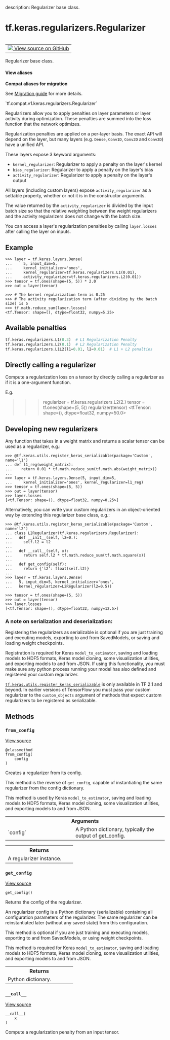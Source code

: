 description: Regularizer base class.

<div itemscope itemtype="http://developers.google.com/ReferenceObject">
<meta itemprop="name" content="tf.keras.regularizers.Regularizer" />
<meta itemprop="path" content="Stable" />
<meta itemprop="property" content="__call__"/>
<meta itemprop="property" content="from_config"/>
<meta itemprop="property" content="get_config"/>
</div>

# tf.keras.regularizers.Regularizer

<!-- Insert buttons and diff -->

<table class="tfo-notebook-buttons tfo-api nocontent" align="left">
<td>
  <a target="_blank" href="https://github.com/tensorflow/tensorflow/blob/r2.3/tensorflow/python/keras/regularizers.py#L47-L208">
    <img src="https://www.tensorflow.org/images/GitHub-Mark-32px.png" />
    View source on GitHub
  </a>
</td>
</table>



Regularizer base class.

<section class="expandable">
  <h4 class="showalways">View aliases</h4>
  <p>
<b>Compat aliases for migration</b>
<p>See
<a href="https://www.tensorflow.org/guide/migrate">Migration guide</a> for
more details.</p>
<p>`tf.compat.v1.keras.regularizers.Regularizer`</p>
</p>
</section>

<!-- Placeholder for "Used in" -->

Regularizers allow you to apply penalties on layer parameters or layer
activity during optimization. These penalties are summed into the loss
function that the network optimizes.

Regularization penalties are applied on a per-layer basis. The exact API will
depend on the layer, but many layers (e.g. `Dense`, `Conv1D`, `Conv2D` and
`Conv3D`) have a unified API.

These layers expose 3 keyword arguments:

- `kernel_regularizer`: Regularizer to apply a penalty on the layer's kernel
- `bias_regularizer`: Regularizer to apply a penalty on the layer's bias
- `activity_regularizer`: Regularizer to apply a penalty on the layer's output

All layers (including custom layers) expose `activity_regularizer` as a
settable property, whether or not it is in the constructor arguments.

The value returned by the `activity_regularizer` is divided by the input
batch size so that the relative weighting between the weight regularizers and
the activity regularizers does not change with the batch size.

You can access a layer's regularization penalties by calling `layer.losses`
after calling the layer on inputs.

## Example

```
>>> layer = tf.keras.layers.Dense(
...     5, input_dim=5,
...     kernel_initializer='ones',
...     kernel_regularizer=tf.keras.regularizers.L1(0.01),
...     activity_regularizer=tf.keras.regularizers.L2(0.01))
>>> tensor = tf.ones(shape=(5, 5)) * 2.0
>>> out = layer(tensor)
```

```
>>> # The kernel regularization term is 0.25
>>> # The activity regularization term (after dividing by the batch size) is 5
>>> tf.math.reduce_sum(layer.losses)
<tf.Tensor: shape=(), dtype=float32, numpy=5.25>
```

## Available penalties

```python
tf.keras.regularizers.L1(0.3)  # L1 Regularization Penalty
tf.keras.regularizers.L2(0.1)  # L2 Regularization Penalty
tf.keras.regularizers.L1L2(l1=0.01, l2=0.01)  # L1 + L2 penalties
```

## Directly calling a regularizer

Compute a regularization loss on a tensor by directly calling a regularizer
as if it is a one-argument function.

E.g.
>>> regularizer = tf.keras.regularizers.L2(2.)
>>> tensor = tf.ones(shape=(5, 5))
>>> regularizer(tensor)
<tf.Tensor: shape=(), dtype=float32, numpy=50.0>


## Developing new regularizers

Any function that takes in a weight matrix and returns a scalar
tensor can be used as a regularizer, e.g.:

```
>>> @tf.keras.utils.register_keras_serializable(package='Custom', name='l1')
... def l1_reg(weight_matrix):
...    return 0.01 * tf.math.reduce_sum(tf.math.abs(weight_matrix))
...
>>> layer = tf.keras.layers.Dense(5, input_dim=5,
...     kernel_initializer='ones', kernel_regularizer=l1_reg)
>>> tensor = tf.ones(shape=(5, 5))
>>> out = layer(tensor)
>>> layer.losses
[<tf.Tensor: shape=(), dtype=float32, numpy=0.25>]
```

Alternatively, you can write your custom regularizers in an
object-oriented way by extending this regularizer base class, e.g.:

```
>>> @tf.keras.utils.register_keras_serializable(package='Custom', name='l2')
... class L2Regularizer(tf.keras.regularizers.Regularizer):
...   def __init__(self, l2=0.):  
...     self.l2 = l2
...
...   def __call__(self, x):
...     return self.l2 * tf.math.reduce_sum(tf.math.square(x))
...
...   def get_config(self):
...     return {'l2': float(self.l2)}
...
>>> layer = tf.keras.layers.Dense(
...   5, input_dim=5, kernel_initializer='ones',
...   kernel_regularizer=L2Regularizer(l2=0.5))
```

```
>>> tensor = tf.ones(shape=(5, 5))
>>> out = layer(tensor)
>>> layer.losses
[<tf.Tensor: shape=(), dtype=float32, numpy=12.5>]
```

### A note on serialization and deserialization:

Registering the regularizers as serializable is optional if you are just
training and executing models, exporting to and from SavedModels, or saving
and loading weight checkpoints.

Registration is required for Keras `model_to_estimator`, saving and
loading models to HDF5 formats, Keras model cloning, some visualization
utilities, and exporting models to and from JSON. If using this functionality,
you must make sure any python process running your model has also defined
and registered your custom regularizer.

<a href="../../../tf/keras/utils/register_keras_serializable.md"><code>tf.keras.utils.register_keras_serializable</code></a> is only available in TF 2.1 and
beyond. In earlier versions of TensorFlow you must pass your custom
regularizer to the `custom_objects` argument of methods that expect custom
regularizers to be registered as serializable.

## Methods

<h3 id="from_config"><code>from_config</code></h3>

<a target="_blank" href="https://github.com/tensorflow/tensorflow/blob/r2.3/tensorflow/python/keras/regularizers.py#L170-L188">View source</a>

<pre class="devsite-click-to-copy prettyprint lang-py tfo-signature-link">
<code>@classmethod</code>
<code>from_config(
    config
)
</code></pre>

Creates a regularizer from its config.

This method is the reverse of `get_config`,
capable of instantiating the same regularizer from the config
dictionary.

This method is used by Keras `model_to_estimator`, saving and
loading models to HDF5 formats, Keras model cloning, some visualization
utilities, and exporting models to and from JSON.

<!-- Tabular view -->
 <table class="responsive fixed orange">
<colgroup><col width="214px"><col></colgroup>
<tr><th colspan="2">Arguments</th></tr>

<tr>
<td>
`config`
</td>
<td>
A Python dictionary, typically the output of get_config.
</td>
</tr>
</table>



<!-- Tabular view -->
 <table class="responsive fixed orange">
<colgroup><col width="214px"><col></colgroup>
<tr><th colspan="2">Returns</th></tr>
<tr class="alt">
<td colspan="2">
A regularizer instance.
</td>
</tr>

</table>



<h3 id="get_config"><code>get_config</code></h3>

<a target="_blank" href="https://github.com/tensorflow/tensorflow/blob/r2.3/tensorflow/python/keras/regularizers.py#L190-L208">View source</a>

<pre class="devsite-click-to-copy prettyprint lang-py tfo-signature-link">
<code>get_config()
</code></pre>

Returns the config of the regularizer.

An regularizer config is a Python dictionary (serializable)
containing all configuration parameters of the regularizer.
The same regularizer can be reinstantiated later
(without any saved state) from this configuration.

This method is optional if you are just training and executing models,
exporting to and from SavedModels, or using weight checkpoints.

This method is required for Keras `model_to_estimator`, saving and
loading models to HDF5 formats, Keras model cloning, some visualization
utilities, and exporting models to and from JSON.

<!-- Tabular view -->
 <table class="responsive fixed orange">
<colgroup><col width="214px"><col></colgroup>
<tr><th colspan="2">Returns</th></tr>
<tr class="alt">
<td colspan="2">
Python dictionary.
</td>
</tr>

</table>



<h3 id="__call__"><code>__call__</code></h3>

<a target="_blank" href="https://github.com/tensorflow/tensorflow/blob/r2.3/tensorflow/python/keras/regularizers.py#L166-L168">View source</a>

<pre class="devsite-click-to-copy prettyprint lang-py tfo-signature-link">
<code>__call__(
    x
)
</code></pre>

Compute a regularization penalty from an input tensor.





